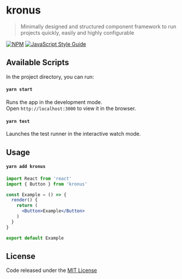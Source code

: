 # kronus

> Minimally designed and structured component framework to run projects quickly, easily and highly configurable

[![NPM](https://img.shields.io/npm/v/kronus.svg)](https://www.npmjs.com/package/kronus) [![JavaScript Style Guide](https://img.shields.io/badge/code_style-standard-brightgreen.svg)](https://standardjs.com)

## Available Scripts

In the project directory, you can run:

#### `yarn start`

Runs the app in the development mode.\
Open `http://localhost:3000` to view it in the browser.

#### `yarn test`

Launches the test runner in the interactive watch mode.

## Usage

#### `yarn add kronus`

```jsx
import React from 'react'
import { Button } from 'kronus'

const Example = () => {
  render() {
    return (
      <Button>Example</Button>
    )
  }
}

export default Example
```

## License

Code released under the [MIT License](https://github.com/Grupo-Abraxas/kronus/blob/master/LICENSE)
